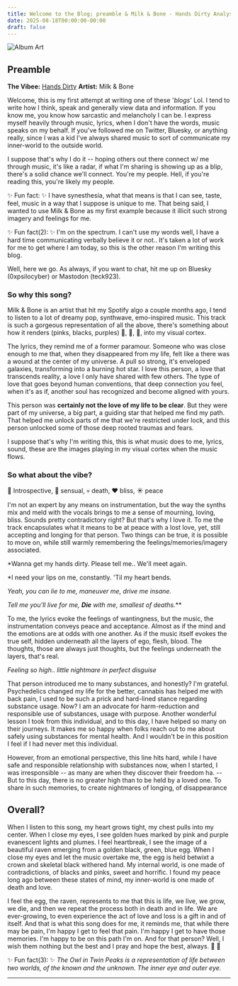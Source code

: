 ```yaml
---
title: Welcome to the Blog; preamble & Milk & Bone - Hands Dirty Analysis
date: 2025-08-18T00:00:00-00:00
draft: false
---
```


![Album Art](/images/album-art/milk-and-bone-hands-dirty.jpg)

## Preamble

**The Vibee:** [Hands Dirty](https://open.spotify.com/track/1Ld26z92H7w1k2e5a5b4e1)
**Artist:** Milk & Bone

Welcome, this is my first attempt at writing one of these '*blogs*' Lol. I tend to write how I think, speak and generally view data and information. If you know me, you know how sarcastic and melancholy I can be. I express myself heavily through music, lyrics, when I don't have the words, music speaks on my behalf. If you've followed me on Twitter, Bluesky, or anything really, since I was a kid I've always shared music to sort of communicate my inner-world to the outside world.  

I suppose that's why I do it -- hoping others out there connect w/ me through music, it's like a radar, if what I'm sharing is showing up as a blip, there's a solid chance we'll connect. You're my people. Hell, if you're reading this, you're likely my people. 

✨ Fun fact: ✨ I have synesthesia, what that means is that I can see, taste, feel, music in a way that I suppose is unique to me. That being said, I wanted to use Milk & Bone as my first example because it illicit such strong imagery and feelings for me.

✨ Fun fact(2): ✨ I'm on the spectrum. I can't use my words well, I have a hard time communicating verbally believe it or not.. It's taken a lot of work for me to get where I am today, so this is the other reason I'm writing this blog. 

Well, here we go. As always, if you want to chat, hit me up on Bluesky (0xpsilocyber) or Mastodon (teck923). 

### So why this song?
Milk & Bone is an artist that hit my Spotify algo a couple months ago, I tend to listen to a lot of dreamy pop, synthwave, emo-inspired music. This track is such a gorgeous representation of all the above, there's something about how it renders (pinks, blacks, purples) 🩷, 🖤, 💜, into my visual cortex.

The lyrics, they remind me of a former paramour. Someone who was close enough to me that, when they disappeared from my life, felt like a there was a wound at the center of my universe. A pull so strong, it's enveloped galaxies, transforming into a burning hot star. I love this person, a love that transcends reality, a love I only have shared with few others. The type of love that goes beyond human conventions, that deep connection you feel, when it's as if, another soul has recognized and become aligned with yours. 

This person was **certainly not the love of my life to be clear**. But they were part of my universe, a big part, a guiding star that helped me find my path. That helped me unlock parts of me that we're restricted under lock, and this person unlocked some of those deep rooted traumas and fears. 

I suppose that's why I'm writing this, this is what music does to me, lyrics, sound, these are the images playing in my visual cortex when the music flows.

### So what about the vibe?
🧠 Introspective, 💃 sensual, 💀 death, ❤️ bliss, ☀️ peace

I'm not an expert by any means on instrumentation, but the way the synths mix and meld with the vocals brings to me a sense of mourning, loving, bliss. Sounds pretty contradictory right? But that's why I love it. To me the track encapsulates what it means to be at peace with a lost love, yet, still accepting and longing for that person. Two things can be true, it is possible to move on, while still warmly remembering the feelings/memories/imagery associated. 

*Wanna get my hands dirty.
Please tell me..
We'll meet again.

*I need your lips on me, constantly.
'Til my heart bends.

*Yeah, you can lie to me, maneuver me, drive me insane.*

*Tell me you'll live for me, **Die** with me, smallest of deaths.***

To me, the lyrics evoke the feelings of wantingness, but the music, the instrumentation conveys peace and acceptance. Almost as if the mind and the emotions are at odds with one another. As if the music itself evokes the true self, hidden underneath all the layers of ego, flesh, blood. The thoughts, those are always just thoughts, but the feelings underneath the layers, that's real.

*Feeling so high.. little nightmare in perfect disguise*

That person introduced me to many substances, and honestly? I'm grateful. Psychedelics changed my life for the better, cannabis has helped me with back pain, I used to be such a prick and hard-lined stance regarding substance usage. Now? I am an advocate for harm-reduction and responsible use of substances, usage with purpose. Another wonderful lesson I took from this individual, and to this day, I have helped so many on their journeys. It makes me so happy when folks reach out to me about safely using substances for mental health. And I wouldn't be in this position I feel if I had never met this individual.

However, from an emotional perspective, this line hits hard, while I have safe and responsible relationship with substances now, when I started, I was irresponsible -- as many are when they discover their freedom ha. -- But to this day, there is no greater high than to be held by a loved one. To share in such memories, to create nightmares of longing, of disappearance

## Overall?

When I listen to this song, my heart grows tight, my chest pulls into my center. When I close my eyes, I see golden hues marked by pink and purple evanescent lights and plumes. I feel heartbreak, I see the image of a beautiful raven emerging from a golden black, green, blue egg. When I close my eyes and let the music overtake me, the egg is held betwixt a crown and skeletal black withered hand. My internal world, is one made of contradictions, of blacks and pinks, sweet and horrific. I found my peace long ago between these states of mind, my inner-world is one made of death and love.

I feel the egg, the raven, represents to me that this is life, we live, we grow, we die, and then we repeat the process both in death and in life. We are ever-growing, to even experience the act of love and loss is a gift in and of itself. And that is what this song does for me, it reminds me, that while there may be pain, I'm happy I get to feel that pain. I'm happy I get to have those memories. I'm happy to be on this path I'm on. And for that person? Well, I wish them nothing but the best and I pray and hope the best, always. 🖤 💜

✨ Fun fact(3): ✨ *The Owl in Twin Peaks is a representation of life between two worlds, of the known and the unknown. The inner eye and outer eye.*

---
